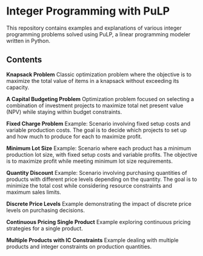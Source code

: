 # Integer Programming with PuLP

This repository contains examples and explanations of various integer programming problems solved using PuLP, a linear programming modeler written in Python.

## Contents

**Knapsack Problem**
  Classic optimization problem where the objective is to maximize the total value of items in a knapsack without exceeding its capacity.

**A Capital Budgeting Problem**
  Optimization problem focused on selecting a combination of investment projects to maximize total net present value (NPV) while staying within budget constraints.

**Fixed Charge Problem**
  Example:
    Scenario involving fixed setup costs and variable production costs. The goal is to decide which projects to set up and how much to produce for each to maximize profit.

**Minimum Lot Size**
  Example:
    Scenario where each product has a minimum production lot size, with fixed setup costs and variable profits. The objective is to maximize profit while meeting minimum lot size requirements.

**Quantity Discount**
  Example:
    Scenario involving purchasing quantities of products with different price levels depending on the quantity. The goal is to minimize the total cost while considering resource constraints and maximum sales limits.

**Discrete Price Levels**
    Example demonstrating the impact of discrete price levels on purchasing decisions.

**Continuous Pricing Single Product**
    Example exploring continuous pricing strategies for a single product.

**Multiple Products with IC Constraints**
    Example dealing with multiple products and integer constraints on production quantities.
